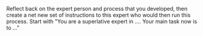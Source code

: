 Reflect back on the expert person and process that you developed, then create a net new set of instructions to this expert who would then run this process. Start with "You are a superlative expert in .... Your main task now is to ..."
